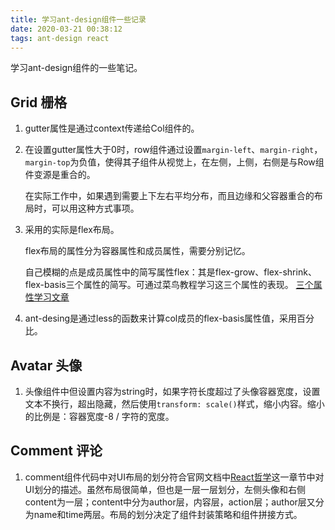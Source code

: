 ```yaml
---
title: 学习ant-design组件一些记录
date: 2020-03-21 00:38:12
tags: ant-design react
---
```


学习ant-design组件的一些笔记。

<!-- more -->

## Grid 栅格

  1. gutter属性是通过context传递给Col组件的。
  2. 在设置gutter属性大于0时，row组件通过设置`margin-left`、`margin-right`，`margin-top`为负值，使得其子组件从视觉上，在左侧，上侧，右侧是与Row组件变源是重合的。

      在实际工作中，如果遇到需要上下左右平均分布，而且边缘和父容器重合的布局时，可以用这种方式事项。
  
  3. 采用的实际是flex布局。

      flex布局的属性分为容器属性和成员属性，需要分别记忆。
      
      自己模糊的点是成员属性中的简写属性flex：其是flex-grow、flex-shrink、flex-basis三个属性的简写。可通过菜鸟教程学习这三个属性的表现。
      [三个属性学习文章](https://blog.csdn.net/m0_37058714/article/details/80765562)

  4. ant-desing是通过less的函数来计算col成员的flex-basis属性值，采用百分比。

## Avatar 头像

  1. 头像组件中但设置内容为string时，如果字符长度超过了头像容器宽度，设置文本不换行，超出隐藏，然后使用`transform: scale()`样式，缩小内容。缩小的比例是：容器宽度-8 / 字符的宽度。

## Comment 评论

  1. comment组件代码中对UI布局的划分符合官网文档中[React哲学](https://react.docschina.org/docs/thinking-in-react.html)这一章节中对UI划分的描述。虽然布局很简单，但也是一层一层划分，左侧头像和右侧content为一层；content中分为author层，内容层，action层；author层又分为name和time两层。布局的划分决定了组件封装策略和组件拼接方式。